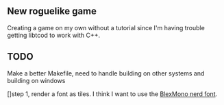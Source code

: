 ## New roguelike game
Creating a game on my own without a tutorial since I'm having trouble getting libtcod to work with C++.

## TODO
Make a better Makefile, need to handle building on other systems and building on windows

[]step 1, render a font as tiles. I think I want to use the [BlexMono nerd font](https://github.com/ryanoasis/nerd-fonts/releases/download/v3.4.0/IBMPlexMono.zip).



